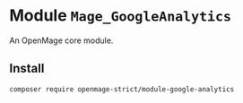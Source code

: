# Module `Mage_GoogleAnalytics`

An OpenMage core module.

## Install

``` bash
composer require openmage-strict/module-google-analytics
```


